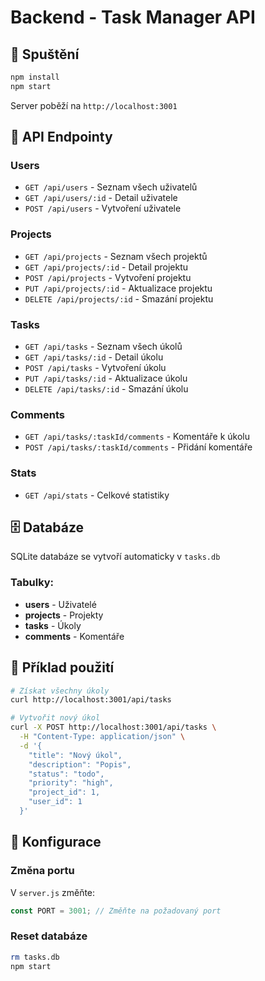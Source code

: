 # Backend - Task Manager API

## 🚀 Spuštění

```bash
npm install
npm start
```

Server poběží na `http://localhost:3001`

## 📡 API Endpointy

### Users
- `GET /api/users` - Seznam všech uživatelů
- `GET /api/users/:id` - Detail uživatele
- `POST /api/users` - Vytvoření uživatele

### Projects
- `GET /api/projects` - Seznam všech projektů
- `GET /api/projects/:id` - Detail projektu
- `POST /api/projects` - Vytvoření projektu
- `PUT /api/projects/:id` - Aktualizace projektu
- `DELETE /api/projects/:id` - Smazání projektu

### Tasks
- `GET /api/tasks` - Seznam všech úkolů
- `GET /api/tasks/:id` - Detail úkolu
- `POST /api/tasks` - Vytvoření úkolu
- `PUT /api/tasks/:id` - Aktualizace úkolu
- `DELETE /api/tasks/:id` - Smazání úkolu

### Comments
- `GET /api/tasks/:taskId/comments` - Komentáře k úkolu
- `POST /api/tasks/:taskId/comments` - Přidání komentáře

### Stats
- `GET /api/stats` - Celkové statistiky

## 🗄️ Databáze

SQLite databáze se vytvoří automaticky v `tasks.db`

### Tabulky:
- **users** - Uživatelé
- **projects** - Projekty
- **tasks** - Úkoly
- **comments** - Komentáře

## 📝 Příklad použití

```bash
# Získat všechny úkoly
curl http://localhost:3001/api/tasks

# Vytvořit nový úkol
curl -X POST http://localhost:3001/api/tasks \
  -H "Content-Type: application/json" \
  -d '{
    "title": "Nový úkol",
    "description": "Popis",
    "status": "todo",
    "priority": "high",
    "project_id": 1,
    "user_id": 1
  }'
```

## 🔧 Konfigurace

### Změna portu
V `server.js` změňte:
```javascript
const PORT = 3001; // Změňte na požadovaný port
```

### Reset databáze
```bash
rm tasks.db
npm start
```
